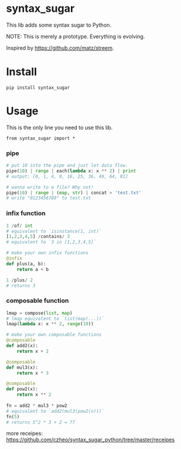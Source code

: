 # syntax_sugar

This lib adds some syntax sugar to Python.

NOTE: This is merely a prototype. Everything is evolving.

Inspired by https://github.com/matz/streem. 

# Install
```
pip install syntax_sugar
```

# Usage
This is the only line you need to use this lib.
```
from syntax_sugar import *
```

### pipe
``` python
# put 10 into the pipe and just let data flow.
pipe(10) | range | each(lambda x: x ** 2) | print
# output: [0, 1, 4, 9, 16, 25, 36, 49, 64, 81]

# wanna write to a file? Why not!
pipe(10) | range | (map, str) | concat > 'test.txt'
# write "0123456789" to test.txt
```

### infix function
``` python
1 /of/ int
# equivalent to `isinstance(1, int)`
[1,2,3,4,5] /contains/ 3
# equivalent to `3 in [1,2,3,4,5]`

# make your own infix functions
@infix
def plus(a, b):
    return a + b

1 /plus/ 2
# returns 3
```

### composable function
``` python
lmap = compose(list, map)
# lmap equivalent to `list(map(...))`
lmap(lambda x: x ** 2, range(10))

# make your own composable functions
@composable
def add2(x):
    return x + 2

@composable
def mul3(x):
    return x * 3

@composable
def pow2(x):
    return x ** 2
    
fn = add2 * mul3 * pow2
# equivalent to `add2(mul3(pow2(n)))`
fn(5)
# returns 5^2 * 3 + 2 = 77
```

more receipes: https://github.com/czheo/syntax_sugar_python/tree/master/receipes
